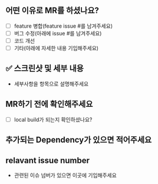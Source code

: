 

## 어떤 이유로 MR를 하셨나요?
- [ ] feature 병합(feature issue #를 남겨주세요)
- [ ] 버그 수정(아래에 issue #를 남겨주세요)
- [ ] 코드 개선
- [ ] 기타(아래에 자세한 내용 기입해주세요)

## ✅ 스크린샷 및 세부 내용
- 세부사항을 항목으로 설명해주세요

## MR하기 전에 확인해주세요
  - [ ] local build가 되는지 확인하셨나요?

## 추가되는 Dependency가 있으면 적어주세요

## relavant issue number
  - 관련된 이슈 넘버가 있으면 이곳에 기입해주세요

